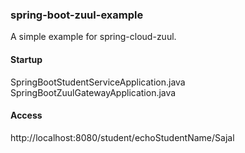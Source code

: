 ### spring-boot-zuul-example
A simple example for spring-cloud-zuul.  

#### Startup  
SpringBootStudentServiceApplication.java  
SpringBootZuulGatewayApplication.java  

#### Access
http://localhost:8080/student/echoStudentName/Sajal
